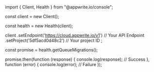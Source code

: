 import { Client,  Health } from "@appwrite.io/console";

const client = new Client();

const health = new Health(client);

client
    .setEndpoint('https://cloud.appwrite.io/v1') // Your API Endpoint
    .setProject('5df5acd0d48c2') // Your project ID
;

const promise = health.getQueueMigrations();

promise.then(function (response) {
    console.log(response); // Success
}, function (error) {
    console.log(error); // Failure
});